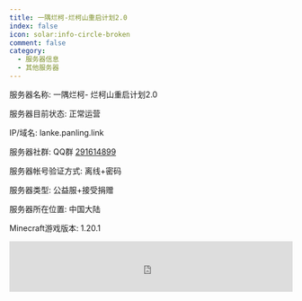 ```yaml
---
title: 一隅烂柯-烂柯山重启计划2.0
index: false
icon: solar:info-circle-broken
comment: false
category:
  - 服务器信息
  - 其他服务器
---
```


 服务器名称: 一隅烂柯- 烂柯山重启计划2.0

服务器目前状态: 正常运营

IP/域名: lanke.panling.link

服务器社群: QQ群 [291614899](http://qm.qq.com/cgi-bin/qm/qr?_wv=1027&k=3GqsajkBDPb_i1XjxUwRlv1L9oX7cCTL&authKey=ziPRaeDcJRHemOVPcOfQep3zzgLDyVQfw9jrAj0UhsryVHWqrOXIqp1T1i8Dm3Ku&noverify=0&group_code=291614899)

服务器帐号验证方式: 离线+密码

服务器类型: 公益服+接受捐赠

服务器所在位置: 中国大陆



Minecraft游戏版本: 1.20.1





<iframe style="width:728px;height:90px;max-width:100%;border:none;display:block;margin:auto" src="https://namemc.com/server/lanke.panling.link/embed" width="728" height="90"></iframe>